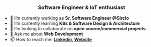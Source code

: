 <h3 align="center">Software Engineer & IoT enthusiast</h3>

- 🔭 I’m currently working as **Sr. Software Engineer @Sirclo**
- 🌱 I’m currently learning **K8s & Software Design & Architecture**
- 👯 I’m looking to collaborate on **open source/commercial projects**
- 💬 Ask me about **Web Development**
- 📫 How to reach me: **[Linkedin](https://www.linkedin.com/in/batiar-afas), [Website](https://afasari.id/)**

